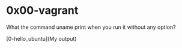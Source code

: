 # 0x00-vagrant

What the command uname print when you run it without any option?

[0-hello_ubuntu](My output)
